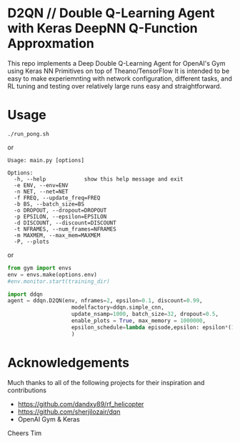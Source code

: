# D2QN // Double Q-Learning Agent with Keras DeepNN Q-Function Approxmation

This repo implements a Deep Double Q-Learning Agent for OpenAI's Gym using Keras NN Primitives on top of Theano/TensorFlow
It is intended to be easy to make experiemnting with network configuration, different tasks, and RL tuning and testing over relatively large runs easy and straightforward.

# Usage

```
./run_pong.sh
```

or

```
Usage: main.py [options]

Options:
  -h, --help            show this help message and exit
  -e ENV, --env=ENV
  -n NET, --net=NET
  -f FREQ, --update_freq=FREQ
  -b BS, --batch_size=BS
  -o DROPOUT, --dropout=DROPOUT
  -p EPSILON, --epsilon=EPSILON
  -d DISCOUNT, --discount=DISCOUNT
  -t NFRAMES, --num_frames=NFRAMES
  -m MAXMEM, --max_mem=MAXMEM
  -P, --plots  
```

or

```python
from gym import envs
env = envs.make(options.env)
#env.monitor.start(training_dir)

import ddqn
agent = ddqn.D2QN(env, nframes=2, epsilon=0.1, discount=0.99, 
                    modelfactory=ddqn.simple_cnn,
                    update_nsamp=1000, batch_size=32, dropout=0.5, 
                    enable_plots = True, max_memory = 1000000, 
                    epsilon_schedule=lambda episode,epsilon: epsilon*(1-1e-4)
                    )
```

# Acknowledgements

Much thanks to all of the following projects for their inspiration and contributions
 - https://github.com/dandxy89/rf_helicopter
 - https://github.com/sherjilozair/dqn
 - OpenAI Gym & Keras

Cheers
Tim
